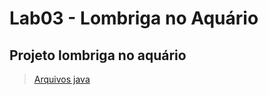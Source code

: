 # Lab03 - Lombriga no Aquário

## Projeto lombriga no aquário

> [Arquivos java](src/pt/c02oo/s02classe/s03lombriga)
